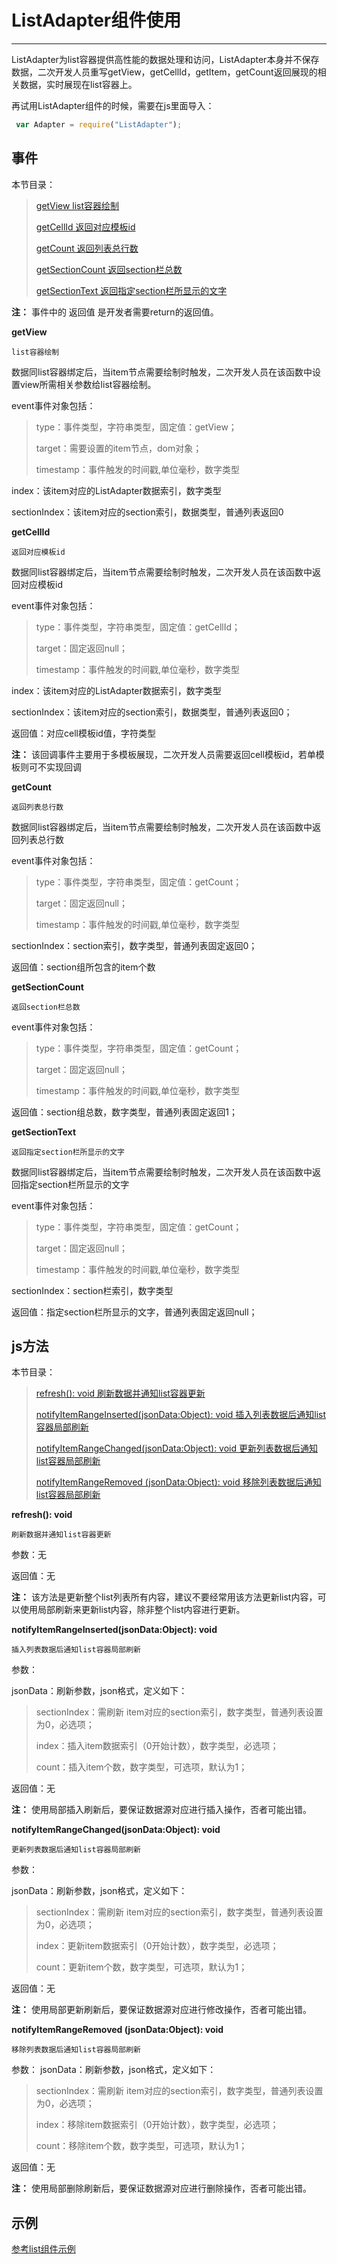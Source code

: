 # ListAdapter组件使用 

----------

ListAdapter为list容器提供高性能的数据处理和访问，ListAdapter本身并不保存数据，二次开发人员重写getView，getCellId，getItem，getCount返回展现的相关数据，实时展现在list容器上。  

再试用ListAdapter组件的时候，需要在js里面导入：  

```javascript
 var Adapter = require("ListAdapter");
```



<h2 id="cid_3">事件</h2>

本节目录：

> [ getView  list容器绘制 ](#sj_1) 
> 
> [ getCellId  返回对应模板id ](#sj_2)
> 
>[ getCount  返回列表总行数](#sj_3)
>
>[ getSectionCount  返回section栏总数](#sj_4)
>
>[getSectionText   返回指定section栏所显示的文字](#sj_5)

**注：** 事件中的 返回值 是开发者需要return的返回值。

<span id="sj_1">**getView**</span>   

<code>list容器绘制</code>    

数据同list容器绑定后，当item节点需要绘制时触发，二次开发人员在该函数中设置view所需相关参数给list容器绘制。  

event事件对象包括：    

> type：事件类型，字符串类型，固定值：getView；
> 
> target：需要设置的item节点，dom对象；
> 
> timestamp：事件触发的时间戳,单位毫秒，数字类型

index：该item对应的ListAdapter数据索引，数字类型

sectionIndex：该item对应的section索引，数据类型，普通列表返回0


<span id="sj_2">**getCellId**</span>  

<code>返回对应模板id</code>    

数据同list容器绑定后，当item节点需要绘制时触发，二次开发人员在该函数中返回对应模板id

event事件对象包括：    

> type：事件类型，字符串类型，固定值：getCellId；
> 
> target：固定返回null；
> 
> timestamp：事件触发的时间戳,单位毫秒，数字类型

index：该item对应的ListAdapter数据索引，数字类型 

sectionIndex：该item对应的section索引，数据类型，普通列表返回0；

返回值：对应cell模板id值，字符类型

**注：** 该回调事件主要用于多模板展现，二次开发人员需要返回cell模板id，若单模板则可不实现回调



<span id="sj_3">**getCount**</span>

<code>返回列表总行数</code>     


数据同list容器绑定后，当item节点需要绘制时触发，二次开发人员在该函数中返回列表总行数 

event事件对象包括：    

> type：事件类型，字符串类型，固定值：getCount；
> 
> target：固定返回null；
> 
> timestamp：事件触发的时间戳,单位毫秒，数字类型

sectionIndex：section索引，数字类型，普通列表固定返回0；

返回值：section组所包含的item个数




<span id="sj_4">**getSectionCount**</span>

<code>返回section栏总数</code>    

event事件对象包括：    

> type：事件类型，字符串类型，固定值：getCount；
> 
> target：固定返回null；
> 
> timestamp：事件触发的时间戳,单位毫秒，数字类型

返回值：section组总数，数字类型，普通列表固定返回1；



<span id="sj_5">**getSectionText**</span>

<code>返回指定section栏所显示的文字 </code>


数据同list容器绑定后，当item节点需要绘制时触发，二次开发人员在该函数中返回指定section栏所显示的文字   

event事件对象包括：    

> type：事件类型，字符串类型，固定值：getCount；
> 
> target：固定返回null；
> 
> timestamp：事件触发的时间戳,单位毫秒，数字类型

sectionIndex：section栏索引，数字类型
 
返回值：指定section栏所显示的文字，普通列表固定返回null；


<h2 id="cid_4">js方法</h2> 

本节目录：

> [refresh(): void 刷新数据并通知list容器更新](#ff_1)
> 
> [notifyItemRangeInserted(jsonData:Object): void  插入列表数据后通知list容器局部刷新](#ff_2)
> 
> [notifyItemRangeChanged(jsonData:Object): void  更新列表数据后通知list容器局部刷新](#ff_3)
> 
> [notifyItemRangeRemoved (jsonData:Object): void   移除列表数据后通知list容器局部刷新](#ff_4)

<span id="ff_1">**refresh(): void**</span>

<code>刷新数据并通知list容器更新</code>   
  
参数：无

返回值：无

**注：** 该方法是更新整个list列表所有内容，建议不要经常用该方法更新list内容，可以使用局部刷新来更新list内容，除非整个list内容进行更新。


<span id="ff_2">**notifyItemRangeInserted(jsonData:Object): void**</span>  

<code>插入列表数据后通知list容器局部刷新</code> 

参数： 

jsonData：刷新参数，json格式，定义如下：

> sectionIndex：需刷新 item对应的section索引，数字类型，普通列表设置为0，必选项；
> 
> index：插入item数据索引（0开始计数），数字类型，必选项；
> 
> count：插入item个数，数字类型，可选项，默认为1；

返回值：无

**注：**  使用局部插入刷新后，要保证数据源对应进行插入操作，否者可能出错。


<span id="ff_3">**notifyItemRangeChanged(jsonData:Object): void**</span>   

<code>更新列表数据后通知list容器局部刷新</code>  

参数：   

jsonData：刷新参数，json格式，定义如下：  

> sectionIndex：需刷新 item对应的section索引，数字类型，普通列表设置为0，必选项；
> 
> index：更新item数据索引（0开始计数），数字类型，必选项；
> 
> count：更新item个数，数字类型，可选项，默认为1；  

返回值：无

**注：**  使用局部更新刷新后，要保证数据源对应进行修改操作，否者可能出错。


<span id="ff_4">**notifyItemRangeRemoved (jsonData:Object): void**</span>  

<code>移除列表数据后通知list容器局部刷新</code>   

参数：
jsonData：刷新参数，json格式，定义如下：  

> sectionIndex：需刷新 item对应的section索引，数字类型，普通列表设置为0，必选项；
> 
> index：移除item数据索引（0开始计数），数字类型，必选项；
> 
> count：移除item个数，数字类型，可选项，默认为1；  

返回值：无

**注：**  使用局部删除刷新后，要保证数据源对应进行删除操作，否者可能出错。  


<h2 id="cid_4">示例</h2>   


[参考list组件示例](https://gitdocument.exmobi.cn/sprite-api/list.html#cid_5)
 






